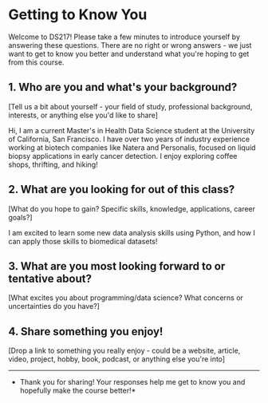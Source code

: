 # Getting to Know You

Welcome to DS217! Please take a few minutes to introduce yourself by answering these questions. There are no right or wrong answers - we just want to get to know you better and understand what you're hoping to get from this course.

## 1. Who are you and what's your background?
[Tell us a bit about yourself - your field of study, professional background, interests, or anything else you'd like to share]

Hi, I am a current Master's in Health Data Science student at the University of California, San Francisco. I have over two years of industry experience working at biotech companies like Natera and Personalis, focused on liquid biopsy applications in early cancer detection. I enjoy exploring coffee shops, thrifting, and hiking!

## 2. What are you looking for out of this class?
[What do you hope to gain? Specific skills, knowledge, applications, career goals?]

I am excited to learn some new data analysis skills using Python, and how I can apply those skills to biomedical datasets!

## 3. What are you most looking forward to or tentative about?
[What excites you about programming/data science? What concerns or uncertainties do you have?]

## 4. Share something you enjoy!
[Drop a link to something you really enjoy - could be a website, article, video, project, hobby, book, podcast, or anything else you're into]

---

* Thank you for sharing! Your responses help me get to know you and hopefully make the course better!*